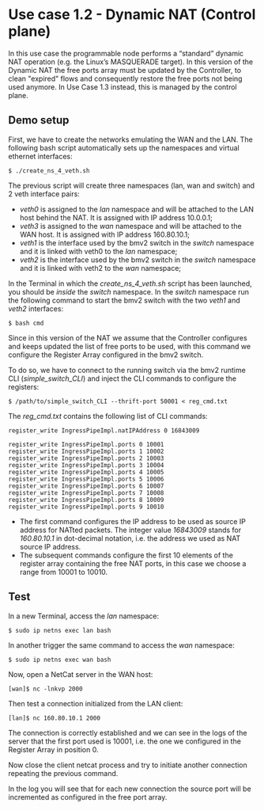 # Use case 1.2 - Dynamic NAT (Control plane)

In this use case the programmable node performs a “standard” dynamic NAT operation (e.g. the Linux’s MASQUERADE target).
In this version of the Dynamic NAT the free ports array must be updated by the Controller, to clean "expired" flows and consequently restore the free ports not being used anymore. In Use Case 1.3 instead, this is managed by the control plane.


## Demo setup

First, we have to create the networks emulating the WAN and the LAN. The following bash script automatically sets up the namespaces and virtual ethernet interfaces:

	$ ./create_ns_4_veth.sh

The previous script will create three namespaces (lan, wan and switch) and 2 veth interface pairs:
* *veth0* is assigned to the _lan_ namespace and will be attached to the LAN host behind the NAT. It is assigned with IP address 10.0.0.1;
* *veth3* is assigned to the _wan_ namespace and will be attached to the WAN host. It is assigned with IP address 160.80.10.1;
* *veth1* is the interface used by the bmv2 switch in the _switch_ namespace and it is linked with veth0 to the _lan_ namespace;
* *veth2* is the interface used by the bmv2 switch in the _switch_ namespace and it is linked with veth2 to the _wan_ namespace;

In the Terminal in which the _create_ns_4_veth.sh_ script has been launched, you should be *inside* the _switch_ namespace. In the _switch_ namespace run the following command to start the bmv2 switch with the two _veth1_ and _veth2_ interfaces:

	$ bash cmd

Since in this version of the NAT we assume that the Controller configures and keeps updated the list of free ports to be used, with this command we configure the Register Array configured in the bmv2 switch. 

To do so, we have to connect to the running switch via the bmv2 runtime CLI (*simple_switch_CLI*) and inject the CLI commands to configure the registers:

	$ /path/to/simple_switch_CLI --thrift-port 50001 < reg_cmd.txt

The *reg_cmd.txt* contains the following list of CLI commands:

	register_write IngressPipeImpl.natIPAddress 0 16843009

	register_write IngressPipeImpl.ports 0 10001
	register_write IngressPipeImpl.ports 1 10002
	register_write IngressPipeImpl.ports 2 10003
	register_write IngressPipeImpl.ports 3 10004
	register_write IngressPipeImpl.ports 4 10005
	register_write IngressPipeImpl.ports 5 10006
	register_write IngressPipeImpl.ports 6 10007
	register_write IngressPipeImpl.ports 7 10008
	register_write IngressPipeImpl.ports 8 10009
	register_write IngressPipeImpl.ports 9 10010

* The first command configures the IP address to be used as source IP address for NATted packets. The integer value *16843009* stands for *160.80.10.1* in dot-decimal notation, i.e. the address we used as NAT source IP address.
* The subsequent commands configure the first 10 elements of the register array containing the free NAT ports, in this case we choose a range from 10001 to 10010.


## Test

In a new Terminal, access the _lan_ namespace:

	$ sudo ip netns exec lan bash

In another trigger the same command to access the _wan_ namespace:

	$ sudo ip netns exec wan bash

Now, open a NetCat server in the WAN host:

	[wan]$ nc -lnkvp 2000

Then test a connection initialized from the LAN client:

	[lan]$ nc 160.80.10.1 2000

The connection is correctly established and we can see in the logs of the server that the first port used is 10001, i.e. the one we configured in the Register Array in position 0.

Now close the client netcat process and try to initiate another connection repeating the previous command. 

In the log you will see that for each new connection the source port will be incremented as configured in the free port array.
